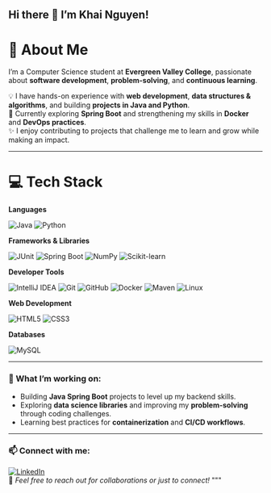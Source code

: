 ## Hi there 👋 I’m Khai Nguyen!

# 💫 About Me
I’m a Computer Science student at **Evergreen Valley College**, passionate about **software development**, **problem-solving**, and **continuous learning**.  

💡 I have hands-on experience with **web development**, **data structures & algorithms**, and building **projects in Java and Python**.  
🌱 Currently exploring **Spring Boot** and strengthening my skills in **Docker** and **DevOps practices**.  
✨ I enjoy contributing to projects that challenge me to learn and grow while making an impact.

---

# 💻 Tech Stack

**Languages**  

![Java](https://img.shields.io/badge/java-%23ED8B00.svg?style=for-the-badge&logo=java&logoColor=white)
![Python](https://img.shields.io/badge/python-3670A0?style=for-the-badge&logo=python&logoColor=ffdd54)

**Frameworks & Libraries**  

![JUnit](https://img.shields.io/badge/junit5-%2325A162.svg?style=for-the-badge&logo=junit5&logoColor=white)
![Spring Boot](https://img.shields.io/badge/springboot-%236DB33F.svg?style=for-the-badge&logo=springboot&logoColor=white)
![NumPy](https://img.shields.io/badge/numpy-%23013243.svg?style=for-the-badge&logo=numpy&logoColor=white)
![Scikit-learn](https://img.shields.io/badge/scikit--learn-%23F7931E.svg?style=for-the-badge&logo=scikit-learn&logoColor=white)

**Developer Tools**  

![IntelliJ IDEA](https://img.shields.io/badge/IntelliJIDEA-000000.svg?style=for-the-badge&logo=intellij-idea&logoColor=white)
![Git](https://img.shields.io/badge/git-%23F05033.svg?style=for-the-badge&logo=git&logoColor=white)
![GitHub](https://img.shields.io/badge/github-%23121011.svg?style=for-the-badge&logo=github&logoColor=white)
![Docker](https://img.shields.io/badge/docker-%230db7ed.svg?style=for-the-badge&logo=docker&logoColor=white)
![Maven](https://img.shields.io/badge/maven-%23C71A36.svg?style=for-the-badge&logo=apachemaven&logoColor=white)
![Linux](https://img.shields.io/badge/Linux-FCC624?style=for-the-badge&logo=linux&logoColor=black)


**Web Development**  

![HTML5](https://img.shields.io/badge/html5-%23E34F26.svg?style=for-the-badge&logo=html5&logoColor=white)
![CSS3](https://img.shields.io/badge/css3-%231572B6.svg?style=for-the-badge&logo=css3&logoColor=white)

**Databases**  

![MySQL](https://img.shields.io/badge/mysql-4479A1.svg?style=for-the-badge&logo=mysql&logoColor=white)

---

### 🚀 What I’m working on:
- Building **Java Spring Boot** projects to level up my backend skills.  
- Exploring **data science libraries** and improving my **problem-solving** through coding challenges.  
- Learning best practices for **containerization** and **CI/CD workflows**.

---

### 📫 Connect with me:
[![LinkedIn](https://img.shields.io/badge/LinkedIn-Khai_Nguyen-blue?style=for-the-badge&logo=linkedin)](https://www.linkedin.com/in/khainguyen21)  
💌 *Feel free to reach out for collaborations or just to connect!*
"""
